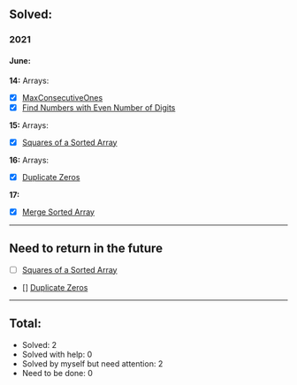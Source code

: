 ## Solved:

### 2021

#### June:

**14:**
Arrays:

- [x] [MaxConsecutiveOnes](https://leetcode.com/explore/learn/card/fun-with-arrays/521/introduction/3238/)
- [x] [Find Numbers with Even Number of Digits](https://leetcode.com/explore/learn/card/fun-with-arrays/521/introduction/3237/)

**15:**
Arrays:

- [x] [Squares of a Sorted Array](https://leetcode.com/explore/learn/card/fun-with-arrays/521/introduction/3240/)

**16:**
Arrays:

- [x] [Duplicate Zeros](https://leetcode.com/explore/learn/card/fun-with-arrays/525/inserting-items-into-an-array/3245/)

**17:**

- [x] [Merge Sorted Array](https://leetcode.com/explore/learn/card/fun-with-arrays/525/inserting-items-into-an-array/3253/)

---

## Need to return in the future

- [ ] [Squares of a Sorted Array](https://leetcode.com/explore/learn/card/fun-with-arrays/521/introduction/3240/)
- [] [Duplicate Zeros](https://leetcode.com/explore/learn/card/fun-with-arrays/525/inserting-items-into-an-array/3245/)

---

## Total:

- Solved: 2
- Solved with help: 0
- Solved by myself but need attention: 2
- Need to be done: 0
